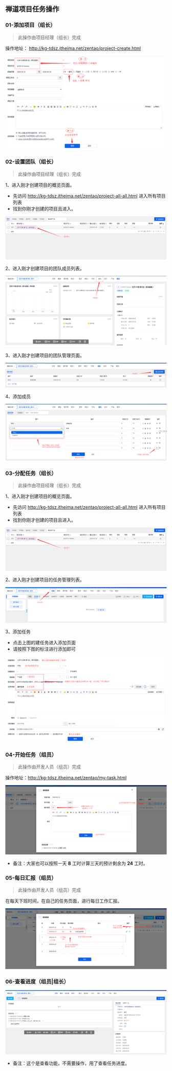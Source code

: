 ## 禅道项目任务操作

### 01-添加项目（组长）

> 此操作由项目经理（组长）完成

操作地址： http://kg-tdsz.itheima.net/zentao/project-create.html 

![1590138046268](docs/media/1590138046268.png)

### 02-设置团队（组长）

> 此操作由项目经理（组长）完成

1、进入刚才创建项目的概览页面。

- 先访问  http://kg-tdsz.itheima.net/zentao/project-all-all.html  进入所有项目列表
- 找到你刚才创建的项目且进入。

![1590138424006](docs/media/1590138424006.png)

2、进入刚才创建项目的团队成员列表。

![1590138539032](docs/media/1590138539032.png)

3、进入刚才创建项目的团队管理页面。

![1590138622910](docs/media/1590138622910.png)

4、添加成员

![1590138830091](docs/media/1590138830091.png)



### 03-分配任务（组长）

> 此操作由项目经理（组长）完成

1、进入刚才创建项目的概览页面。

- 先访问  http://kg-tdsz.itheima.net/zentao/project-all-all.html  进入所有项目列表
- 找到你刚才创建的项目且进入。

![1590138424006](docs/media/1590138424006.png)

2、进入刚才创建项目的任务管理列表。

![1590139105555](docs/media/1590139105555.png)

3、添加任务

- 点击上图的建任务进入添加页面
- 请按照下图的标注进行添加即可

![1590139537602](docs/media/1590139537602.png)



### 04-开始任务（组员）

> 此操作由开发人员（组员）完成

操作地址：http://kg-tdsz.itheima.net/zentao/my-task.html

![1590139796486](docs/media/1590139796486.png)

- 备注：大家也可以按照一天 **8** 工时计算三天的预计剩余为 **24** 工时。



### 05-每日汇报（组员）

> 此操作由开发人员（组员）完成

在每天下班时间，在自己的任务页面，进行每日工作汇报。

![1590140925962](docs/media/1590140925962.png)



### 06-查看进度（组员|组长）

![1590141005406](docs/media/1590141005406.png)

- 备注：这个是查看功能，不需要操作，用了查看任务进度。